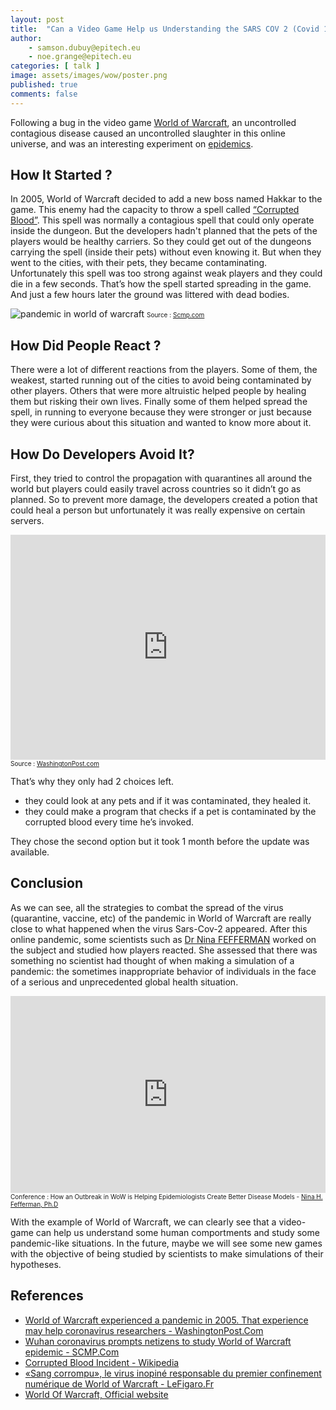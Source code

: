 ```yaml
---
layout: post
title:  "Can a Video Game Help us Understanding the SARS COV 2 (Covid 19) Pandemic ?"
author:
    - samson.dubuy@epitech.eu
    - noe.grange@epitech.eu
categories: [ talk ]
image: assets/images/wow/poster.png
published: true
comments: false
---
```


Following a bug in the video game [World of Warcraft][5], an uncontrolled contagious disease caused an uncontrolled slaughter in this online universe, and was an interesting experiment on [epidemics][1].

## How It Started ?

In 2005, World of Warcraft decided to add a new boss named Hakkar to the game. This enemy had the capacity to throw a spell called [“Corrupted Blood”][6]. This spell was normally a contagious spell that could only operate inside the dungeon. But the developers hadn't planned that the pets of the players would be healthy carriers. So they could get out of the dungeons carrying the spell (inside their pets) without even knowing it. But when they went to the cities, with their pets, they became contaminating. Unfortunately this spell was too strong against weak players and they could die in a few seconds. That’s how the spell started spreading in the game. And just a few hours later the ground was littered with dead bodies.

![pandemic in world of warcraft][2]
<font size=1> Source : <a href="https://www.scmp.com/abacus/games/article/3047267/wuhan-coronavirus-prompts-netizens-study-world-warcraft-epidemic" title="Wuhan coronavirus prompts netizens to study World of Warcraft epidemic"> Scmp.com </a> </font>

## How Did People React ?

There were a lot of different reactions from the players. Some of them, the weakest, started running out of the cities to avoid being contaminated by other players. Others that were more altruistic helped people by healing them but risking their own lives. Finally some of them helped spread the spell, in running to everyone because they were stronger or just because they were curious about this situation and wanted to know more about it.

## How Do Developers Avoid It?

First, they tried to control the propagation with quarantines all around the world but players could easily travel across countries so it didn’t go as planned. So to prevent more damage, the developers created a potion that could heal a person but unfortunately it was really expensive on certain servers.

<iframe width="100%" height="360" src="https://www.youtube.com/embed/2hpwHnP-a1I" title="YouTube video player" frameborder="0" allow="accelerometer; autoplay; clipboard-write; encrypted-media; gyroscope; picture-in-picture" allowfullscreen></iframe> 
<font size=1> Source : <a href="https://www.washingtonpost.com/video-games/2020/04/09/world-warcraft-experienced-pandemic-2005-that-experience-may-help-coronavirus-researchers/" title="World of Warcraft experienced a pandemic in 2005. That experience may help coronavirus researchers."> WashingtonPost.com </a> </font>

That’s why they only had 2 choices left.
- they could look at any pets and if it was contaminated, they healed it.
- they could make a program that checks if a pet is contaminated by the corrupted blood every time he’s invoked.

They chose the second option but it took 1 month before the update was available.

## Conclusion

As we can see, all the strategies to combat the spread of the virus (quarantine, vaccine, etc) of the pandemic in World of Warcraft are really close to what happened when the virus Sars-Cov-2 appeared. After this online pandemic, some scientists such as [Dr Nina FEFFERMAN][8] worked on the subject and studied how players reacted. She assessed that there was something no scientist had thought of when making a simulation of a pandemic: the sometimes inappropriate behavior of individuals in the face of a serious and unprecedented global health situation.

<iframe width="100%" height="315" src="https://www.youtube.com/embed/vj-mz5piYYY" title="YouTube video player" frameborder="0" allow="accelerometer; autoplay; clipboard-write; encrypted-media; gyroscope; picture-in-picture" allowfullscreen></iframe>
<font size=1> Conference : How an Outbreak in WoW is Helping Epidemiologists Create Better Disease Models - <a href="https://en.wikipedia.org/wiki/Nina_Fefferman"> Nina H. Fefferman, Ph.D </a> </font>

With the example of World of Warcraft, we can clearly see that a video-game can help us understand some human comportments and study some pandemic-like situations. In the future, maybe we will see some new games with the objective of being studied by scientists to make simulations of their hypotheses.

## References

- [World of Warcraft experienced a pandemic in 2005. That experience may help coronavirus researchers - WashingtonPost.Com][1]
- [Wuhan coronavirus prompts netizens to study World of Warcraft epidemic - SCMP.Com][3]
- [Corrupted Blood Incident - Wikipedia][6]
- [«Sang corrompu», le virus inopiné responsable du premier confinement numérique de World of Warcraft - LeFigaro.Fr][7]
- [World Of Warcraft, Official website][5]

[1]: https://www.washingtonpost.com/video-games/2020/04/09/world-warcraft-experienced-pandemic-2005-that-experience-may-help-coronavirus-researchers/
[2]: https://cdn.i-scmp.com/sites/default/files/styles/1320w/public/d8/images/2020/01/22/pasted_image_0_17.png?itok=36jmfrlR
[3]: https://www.scmp.com/abacus/games/article/3047267/wuhan-coronavirus-prompts-netizens-study-world-warcraft-epidemic
[4]: https://i.f1g.fr/media/cms/616x347_cropupscale/2020/04/30/321ae0b9894ee243b77263f44b92990e91e2c94732f721465c914bffd8f4801c.jpeg
[5]: https://worldofwarcraft.com/fr-fr/
[6]: https://en.wikipedia.org/wiki/Corrupted_Blood_incident
[7]: https://www.lefigaro.fr/secteur/high-tech/sang-corrompu-le-virus-inopine-responsable-du-premier-confinement-numerique-de-world-of-warcraft-20200430
[8]: https://en.wikipedia.org/wiki/Nina_Fefferman